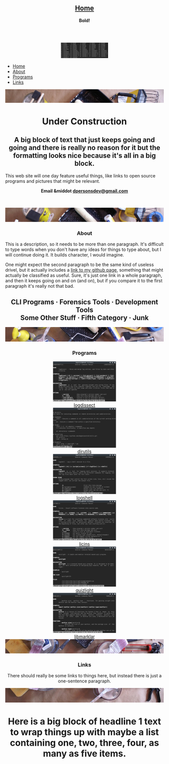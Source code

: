 <html>
<head>
 <title>dogoncouch</title>
 <link rel="stylesheet" type="text/css" href="style.css"/>
 <link rel="shortcut icon" href="favicon.ico"/>
 <meta name="description" content="dogoncouch"/>
 <meta name="keywords" content="dogoncouch"/>
</head>
<body>

<div class="nav">

<center>
<a href="#"><h2>Home</a></h2>
<b>Bold!</b>

<br><br>

<a href="images/signals.jpg"><img src="images/signalssm.jpg" border=0 alt="Border"></a>

</center>


<ul>
 <li><a href="#">Home</a></li>
 <li><a href="#about">About</a></li>
 <li><a href="#programs">Programs</a></li>
 <li><a href="#links">Links</a></li>
</ul>

</div>

<div class="main">

<center>

<img class="divider" src="images/paints1.jpg" alt="Border - Paints & Tools">

<h1>Under Construction</h1>

<h2 class="block">A big block of text that just keeps going and going and there is really no reason for it but the formatting looks nice because it's all in a big block.</h2>

</center>

<p>This web site will one day feature useful things, like links to open source programs and pictures that might be relevant.</p>

<b><center>Email &middot <a href="mailto:dpersonsdev@gmail.com?subject=Web Inquiry">dpersonsdev@gmail.com</a>
</center></b>

<br>



<a name="about"></a>

<center><img class="divider" src="images/paints2.jpg" alt="Border - Paints & Tools"></center>

<center>
<h3>About</h3>
</center>

<p>This is a description, so it needs to be more than one paragraph. It's difficult to type words when you don't have any ideas for things to type about, but I will continue doing it. It builds character, I would imagine.</p>

<p>One might expect the second paragraph to be the same kind of useless drivel, but it actually includes a <a href="https://github.com/dogoncouch">link to my github page</a>, something that might actually be classified as useful. Sure, it's just one link in a whole paragraph, and then it keeps going on and on (and on), but if you compare it to the first paragraph it's really not that bad.</p>

<center>
<h2>
CLI Programs &middot Forensics Tools &middot Development Tools<br>
Some Other Stuff &middot Fifth Category &middot Junk<br>
</h2>



<a name="programs"></a>

<center><img class="divider" src="images/paints3.jpg" alt="Border - Paints & Tools"></center>

<center><h3>Programs</h3></center>

<div class="gallery">

<div class="thumb">
<a href="photos/logdissect.png"><img src="photos/logdissectsm.png">
<br>logdissect</a>
</div>

<div class="thumb">
<a href="photos/dirutils.png"><img src="photos/dirutilssm.png">
<br>dirutils</a>
</div>

<div class="thumb">
<a href="photos/logshell.png"><img src="photos/logshellsm.png">
<br>logshell</a>
</div>

<div class="thumb">
<a href="photos/licins.png"><img src="photos/licinssm.png">
<br>licins</a>
</div>

<div class="thumb">
<a href="photos/quizlight.png"><img src="photos/quizlightsm.png">
<br>quizlight</a>
</div>

<div class="thumb">
<a href="photos/libmarklar.png"><img src="photos/libmarklarsm.png">
<br>libmarklar</a>
</div>

</div>



<center><img class="divider" src="images/paints4.jpg" alt="Border - Paints & Tools"></center>
<a name="links"></a>

<center><h3>Links</h3></center>

<p>There should really be some links to things here, but instead there is just a one-sentence paragraph.</p>

<center><img class="divider" src="images/paints5.jpg" alt="Border - Paints & Tools"></center>

<center>
<h1 class="block">Here is a big block of headline 1 text to wrap things up with maybe a list containing one, two, three, four, as many as five items.</h1>
</center>

</div>

</body>
</html>

